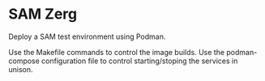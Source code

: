# SAM Zerg
Deploy a SAM test environment using Podman.

Use the Makefile commands to control the image builds.
Use the podman-compose configuration file to control starting/stoping the services in unison.
